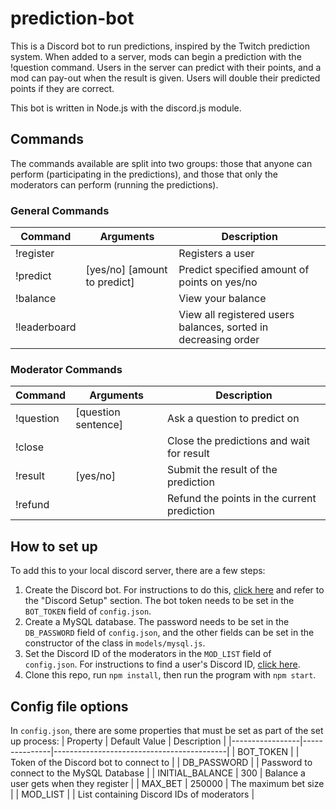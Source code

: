 # prediction-bot
This is a Discord bot to run predictions, inspired by the Twitch prediction system. When added to a server, mods can begin a prediction with the !question command. Users in the server can predict with their points, and a mod can pay-out when the result is given. Users will double their predicted points if they are correct.

This bot is written in Node.js with the discord.js module.

## Commands

The commands available are split into two groups: those that anyone can perform (participating in the predictions), and those that only the moderators can perform (running the predictions).
### General Commands
| Command      | Arguments                    | Description                                                    |
|--------------|------------------------------|----------------------------------------------------------------|
| !register    |                              | Registers a user                                               |
| !predict     | [yes/no] [amount to predict] | Predict specified amount of points on yes/no                   |
| !balance     |                              | View your balance                                              |
| !leaderboard |                              | View all registered users balances, sorted in decreasing order |

### Moderator Commands
| Command   | Arguments           | Description                                 |
|-----------|---------------------|---------------------------------------------|
| !question | [question sentence] | Ask a question to predict on                |
| !close    |                     | Close the predictions and wait for result   |
| !result   | [yes/no]            | Submit the result of the prediction         |
| !refund   |                     | Refund the points in the current prediction |

## How to set up
To add this to your local discord server, there are a few steps:
1. Create the Discord bot. For instructions to do this, [click here](https://github.com/jgoping/discord-voiceflow-bot#readme) and refer to the "Discord Setup" section. The bot token needs to be set in the `BOT_TOKEN` field of `config.json`.
2. Create a MySQL database. The password needs to be set in the `DB_PASSWORD` field of `config.json`, and the other fields can be set in the constructor of the class in `models/mysql.js`.
3. Set the Discord ID of the moderators in the `MOD_LIST` field of `config.json`. For instructions to find a user's Discord ID, [click here](https://support.discord.com/hc/en-us/articles/206346498-Where-can-I-find-my-User-Server-Message-ID-).
4. Clone this repo, run `npm install`, then run the program with `npm start`.

## Config file options
In `config.json`, there are some properties that must be set as part of the set up process:
| Property        | Default Value | Description                               |
|-----------------|---------------|-------------------------------------------|
| BOT_TOKEN       |               | Token of the Discord bot to connect to    |
| DB_PASSWORD     |               | Password to connect to the MySQL Database |
| INITIAL_BALANCE | 300           | Balance a user gets when they register    |
| MAX_BET         | 250000        | The maximum bet size                      |
| MOD_LIST        |               | List containing Discord IDs of moderators |
